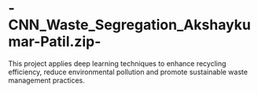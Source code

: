 # -CNN_Waste_Segregation_Akshaykumar-Patil.zip-
This project applies deep learning techniques to enhance recycling efficiency, reduce environmental pollution and promote sustainable waste management practices.
